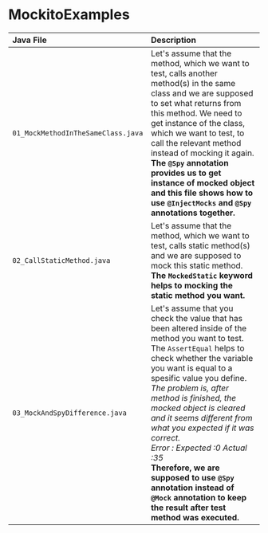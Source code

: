 # MockitoExamples

| Java File | Description |
| :-------- | :---------- |
| `01_MockMethodInTheSameClass.java` | Let's assume that the method, which we want to test, calls another method(s) in the same class and we are supposed to set what returns from this method. We need to get instance of the class, which we want to test, to call the relevant method instead of mocking it again. <br /> **The `@Spy` annotation provides us to get instance of mocked object and this file shows how to use `@InjectMocks` and `@Spy` annotations together.**  |
| `02_CallStaticMethod.java` | Let's assume that the method, which we want to test, calls static method(s) and we are supposed to mock this static method. <br /> **The `MockedStatic` keyword helps to mocking the static method you want.** |
| `03_MockAndSpyDifference.java` | Let's assume that you check the value that has been altered inside of the method you want to test. The `AssertEqual` helps to check whether the variable you want is equal to a spesific value you define. <br /> *The problem is, after method is finished, the mocked object is cleared and it seems different from what you expected if it was correct.* <br /> *Error : Expected :0 Actual   :35* <br /> **Therefore, we are supposed to use `@Spy` annotation instead of `@Mock` annotation to keep the result after test method was executed.** |
